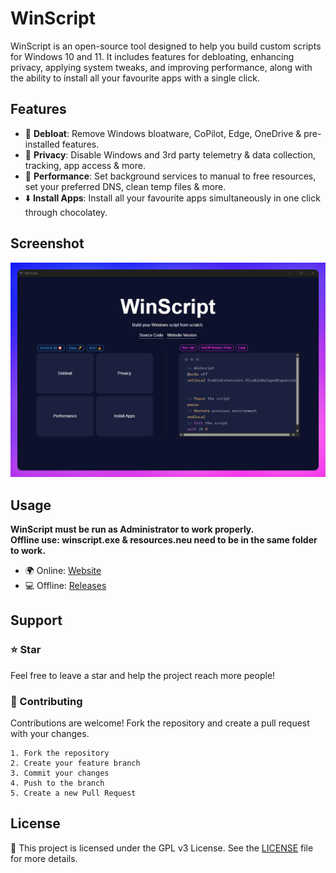 
# WinScript

WinScript is an open-source tool designed to help you build custom scripts for Windows 10 and 11. It includes features for debloating, enhancing privacy, applying system tweaks, and improving performance, along with the ability to install all your favourite apps with a single click.
## Features

- 🧹 **Debloat**: Remove Windows bloatware, CoPilot, Edge, OneDrive & pre-installed features.
- 🔏 **Privacy**: Disable Windows and 3rd party telemetry & data collection, tracking, app access & more.
- 🚀 **Performance**: Set background services to manual to free resources, set your preferred DNS, clean temp files & more.
- ⬇️ **Install Apps**: Install all your favourite apps simultaneously in one click through chocolatey.

## Screenshot

![App Screenshot](winscript.png)

## Usage
**WinScript must be run as Administrator to work properly.**\
**Offline use: winscript.exe & resources.neu need to be in the same folder to work.**
-  🌍 Online: [Website](https://winscript.pages.dev)
-  💻 Offline: [Releases](https://github.com/flick9000/winscript/releases)



## Support
### ⭐ Star
Feel free to leave a star and help the project reach more people!
### 👷 Contributing
Contributions are welcome! Fork the repository and create a pull request with your changes.

    1. Fork the repository
    2. Create your feature branch
    3. Commit your changes
    4. Push to the branch
    5. Create a new Pull Request


## License

📒 This project is licensed under the GPL v3 License. See the [LICENSE](LICENSE) file for more details.
